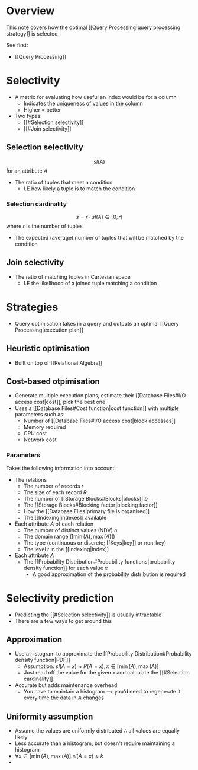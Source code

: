 # Overview
This note covers how the optimal [[Query Processing|query processing strategy]] is selected

See first:
- [[Query Processing]]

# Selectivity
- A metric for evaluating how useful an index would be for a column
	- Indicates the uniqueness of values in the column
	- Higher = better
- Two types:
	- [[#Selection selectivity]]
	- [[#Join selectivity]]

## Selection selectivity
$$sl(A)$$ for an attribute $A$

- The ratio of tuples that meet a condition
	- I.E how likely a tuple is to match the condition

### Selection cardinality
$$s = r \cdot sl(A) \in [0, r]$$
where $r$ is the number of tuples

- The expected (average) number of tuples that will be matched by the condition

## Join selectivity
- The ratio of matching tuples in Cartesian space
	- I.E the likelihood of a joined tuple matching a condition

# Strategies
- Query optimisation takes in a query and outputs an optimal [[Query Processing|execution plan]]

## Heuristic optimisation
- Built on top of [[Relational Algebra]]

## Cost-based otpimisation
- Generate multiple execution plans, estimate their [[Database Files#I/O access cost|cost]], pick the best one
- Uses a [[Database Files#Cost function|cost function]] with multiple parameters such as:
	- Number of [[Database Files#I/O access cost|block accesses]]
	- Memory required
	- CPU cost
	- Network cost

### Parameters
Takes the following information into account:
- The relations
	- The number of records $r$
	- The size of each record $R$
	- The number of [[Storage Blocks#Blocks|blocks]] $b$
	- The [[Storage Blocks#Blocking factor|blocking factor]]
	- How the [[Database Files|primary file is organised]]
	- The [[Indexing|indexes]] available
- Each attribute $A$ of each relation
	- The number of distinct values (NDV) $n$
	- The domain range ($[\min(A), \max(A)]$)
	- The type (continuous or discrete; [[Keys|key]] or non-key)
	- The level $t$ in the [[Indexing|index]]
- Each attribute $A$
	- The [[Probability Distribution#Probability functions|probability density function]] for each value $x$
		- A good approximation of the probability distribution is required

# Selectivity prediction
- Predicting the [[#Selection selectivity]] is usually intractable
- There are a few ways to get around this

## Approximation
- Use a histogram to approximate the [[Probability Distribution#Probability density function|PDF]]
	- Assumption: $sl(A = x) \approx P(A = x), x \in [\min(A), \max(A)]$
	- Just read off the value for the given $x$ and calculate the [[#Selection cardinality]]
- Accurate but adds maintenance overhead
	- You have to maintain a histogram --> you'd need to regenerate it every time the data in $A$ changes

## Uniformity assumption
- Assume the values are uniformly distributed $\therefore$ all values are equally likely
- Less accurate than a histogram, but doesn't require maintaining a histogram
- $\forall x \in [\min(A), \max(A)] . sl(A = x) \approx k$
- 